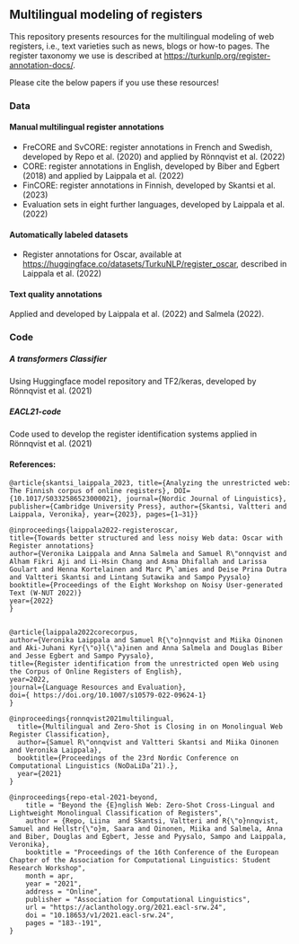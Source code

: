 ## Multilingual modeling of registers

This repository presents resources for the multilingual modeling of web registers, i.e., text varieties such as news, blogs or how-to pages. The register taxonomy we use is described at https://turkunlp.org/register-annotation-docs/.

Please cite the below papers if you use these resources!

### Data

#### Manual multilingual register annotations
* FreCORE and SvCORE: register annotations in French and Swedish, developed by Repo et al. (2020) and applied by Rönnqvist et al. (2022)
* CORE: register annotations in English, developed by Biber and Egbert (2018) and applied by Laippala et al. (2022)
* FinCORE: register annotations in Finnish, developed by Skantsi et al. (2023)
* Evaluation sets in eight further languages, developed by Laippala et al. (2022)

#### Automatically labeled datasets
* Register annotations for Oscar, available at https://huggingface.co/datasets/TurkuNLP/register_oscar, described in Laippala et al. (2022)

#### Text quality annotations
Applied and developed by Laippala et al. (2022) and Salmela (2022).

### Code

##### A transformers Classifier 
Using Huggingface model repository and TF2/keras, developed by Rönnqvist et al. (2021)

##### EACL21-code 
Code used to develop the register identification systems applied in Rönnqvist et al. (2021)

#### References:
```
@article{skantsi_laippala_2023, title={Analyzing the unrestricted web: The Finnish corpus of online registers}, DOI={10.1017/S0332586523000021}, journal={Nordic Journal of Linguistics}, publisher={Cambridge University Press}, author={Skantsi, Valtteri and Laippala, Veronika}, year={2023}, pages={1–31}}
```
```
@inproceedings{laippala2022-registeroscar,
title={Towards better structured and less noisy Web data: Oscar with Register annotations}
author={Veronika Laippala and Anna Salmela and Samuel R\"onnqvist and Alham Fikri Aji and Li-Hsin Chang and Asma Dhifallah and Larissa Goulart and Henna Kortelainen and Marc P\`amies and Deise Prina Dutra and Valtteri Skantsi and Lintang Sutawika and Sampo Pyysalo}
booktitle={Proceedings of the Eight Workshop on Noisy User-generated Text (W-NUT 2022)}
year={2022}
}

```
```

@article{laippala2022corecorpus,
author={Veronika Laippala and Samuel R{\"o}nnqvist and Miika Oinonen and Aki-Juhani Kyr{\"o}l{\"a}inen and Anna Salmela and Douglas Biber and Jesse Egbert and Sampo Pyysalo},
title={Register identification from the unrestricted open Web using the Corpus of Online Registers of English},
year=2022,
journal={Language Resources and Evaluation},
doi={ https://doi.org/10.1007/s10579-022-09624-1}
}

```
```
@inproceedings{ronnqvist2021multilingual,
  title={Multilingual and Zero-Shot is Closing in on Monolingual Web Register Classification},
  author={Samuel R\"onnqvist and Valtteri Skantsi and Miika Oinonen and Veronika Laippala},
  booktitle={Proceedings of the 23rd Nordic Conference on Computational Linguistics (NoDaLiDa’21).},
  year={2021}
}
```
```
@inproceedings{repo-etal-2021-beyond,
    title = "Beyond the {E}nglish Web: Zero-Shot Cross-Lingual and Lightweight Monolingual Classification of Registers",
    author = {Repo, Liina  and Skantsi, Valtteri and R{\"o}nnqvist, Samuel and Hellstr{\"o}m, Saara and Oinonen, Miika and Salmela, Anna and Biber, Douglas and Egbert, Jesse and Pyysalo, Sampo and Laippala, Veronika},
    booktitle = "Proceedings of the 16th Conference of the European Chapter of the Association for Computational Linguistics: Student Research Workshop",
    month = apr,
    year = "2021",
    address = "Online",
    publisher = "Association for Computational Linguistics",
    url = "https://aclanthology.org/2021.eacl-srw.24",
    doi = "10.18653/v1/2021.eacl-srw.24",
    pages = "183--191",
}
```
